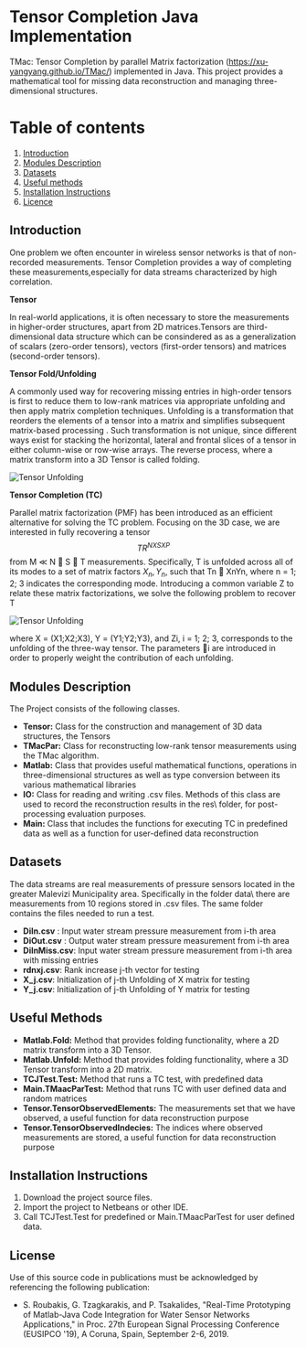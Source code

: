 # Tensor Completion Java Implementation
TMac: Tensor Completion by parallel Matrix factorization (https://xu-yangyang.github.io/TMac/)  implemented in Java.
This project provides a mathematical tool for missing data reconstruction and managing three-dimensional structures.



# Table of contents
1. [Introduction](#introduction)
2. [Modules Description](#modules)
3. [Datasets](#datasets)
4. [Useful methods](#useful)
5. [Installation Instructions](#execution)
6. [Licence](#licence)

## Introduction <a name="introduction"></a>
One problem we often encounter in wireless sensor networks is that of non-recorded measurements.
Tensor Completion provides a way of completing these measurements,especially for data streams characterized by high correlation.  


**Tensor**


In real-world applications, it is often necessary to store the measurements in higher-order structures,
apart from 2D matrices.Tensors are third-dimensional data structure which can be consindered as as a generalization of scalars (zero-order
tensors), vectors (first-order tensors) and matrices (second-order tensors).

**Tensor Fold/Unfolding**

A commonly used way for recovering missing entries in high-order tensors is first to reduce them
to low-rank matrices via appropriate unfolding and then apply matrix completion techniques.
Unfolding is a transformation that reorders the elements of a tensor into a matrix and simplifies subsequent matrix-based processing . Such transformation is not unique, since different ways exist for stacking the horizontal, lateral and frontal slices of a tensor in either column-wise or row-wise arrays.
The reverse process, where a matrix  transform into a 3D Tensor is called folding.

![Tensor Unfolding](https://github.com/roumpakis/TCJ/blob/master/images/Capture.PNG)



**Tensor Completion (TC)**

Parallel matrix factorization (PMF)  has been introduced as an efficient alternative for solving the TC problem.
Focusing on the 3D case, we are interested in fully recovering a tensor $$ T R^{N X S X P} $$
from M ≪ N  S  T measurements.
Specifically, T is unfolded across all of its modes to a set of matrix factors $X_n, Y_n$, such that Tn  XnYn, where n = 1; 2; 3 indicates the corresponding
mode. Introducing a common variable Z to relate these matrix factorizations, we solve the following
problem to recover T


![Tensor Unfolding](https://github.com/roumpakis/TCJ/blob/master/images/formula.PNG)

where X = (X1;X2;X3), Y = (Y1;Y2;Y3), and Zi, i = 1; 2; 3, corresponds to the unfolding of the
three-way tensor. The parameters i are introduced in order to properly weight the contribution
of each unfolding.

## Modules Description <a name="modules"></a>
The Project consists of the following classes.

* **Tensor:** Class for the construction and  management of 3D data structures, the Tensors
* **TMacPar:** Class for reconstructing low-rank tensor measurements using the TMac algorithm.
* **Matlab:** Class that provides useful mathematical functions, operations in three-dimensional structures as well as type conversion between its various mathematical libraries
* **IO:**  Class for reading and writing .csv files. Methods of this class are used to record the reconstruction results in the res\ folder, for post-processing evaluation purposes.
* **Main:** Class that includes the functions for executing TC in predefined data as well as a function for  user-defined data reconstruction


## Datasets <a name="datasets"></a>
The data streams are real measurements of pressure sensors located in the greater Malevizi Municipality area. 
Specifically in the folder data\ there are measurements from 10 regions stored in .csv files. The same folder contains the files needed to run a test.

* **DiIn.csv**	: Input water stream pressure measurement from i-th area
* **DiOut.csv** : Output water stream pressure measurement from i-th area
* **DiInMiss.csv**: Input water stream pressure measurement from i-th area with missing entries
* **rdnxj.csv**: Rank increase j-th vector for testing
* **X_j.csv**: Initialization of j-th Unfolding  of X matrix for testing
* **Y_j.csv**: Initialization of j-th Unfolding  of Y matrix for testing

## Useful Methods <a name="useful"></a>

* **Matlab.Fold:** Method that provides folding functionality, where a 2D matrix  transform into a 3D Tensor.
* **Matlab.Unfold:** Method that provides folding functionality, where a 3D Tensor  transform into a 2D matrix.
* **TCJTest.Test:** Method that runs a TC test, with predefined data 
* **Main.TMaacParTest:** Method that runs TC with user defined  data and random matrices
* **Tensor.TensorObservedElements:** The measurements set that we have observed, a useful function for data reconstruction purpose
* **Tensor.TensorObservedIndecies:** The indices where observed measurements are stored, a useful function for data reconstruction purpose

## Installation Instructions <a name="execution"></a>
1. Download the project source files.
2. Import the project to Netbeans or other IDE.
3. Call TCJTest.Test for predefined or Main.TMaacParTest for user defined data.


## License <a name="licence"></a>
Use of this source code in publications must be acknowledged by referencing the following publication:

* S. Roubakis, G. Tzagkarakis, and P. Tsakalides, "Real-Time Prototyping of Matlab-Java Code Integration for Water Sensor Networks Applications," in Proc. 27th European Signal Processing Conference (EUSIPCO '19), A Coruna, Spain, September 2-6, 2019.  